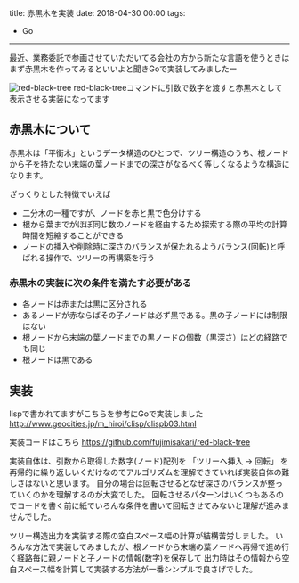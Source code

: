 title: 赤黒木を実装
date: 2018-04-30 00:00
tags:
- Go

---

最近、業務委託で参画させていただいてる会社の方から新たな言語を使うときは
まず赤黒木を作ってみるといいよと聞きGoで実装してみましたー

![red-black-tree](/image/go/red-black-tree.png)
red-black-treeコマンドに引数で数字を渡すと赤黒木として表示させる実装になってます


## 赤黒木について

赤黒木は「平衡木」というデータ構造のひとつで、ツリー構造のうち、根ノードから子を持たない末端の葉ノードまでの深さがなるべく等しくなるような構造になります。

ざっくりとした特徴でいえば

- 二分木の一種ですが、ノードを赤と黒で色分けする
- 根から葉までがほぼ同じ数のノードを経由するため探索する際の平均の計算時間を短縮することができる
- ノードの挿入や削除時に深さのバランスが保たれるようバランス(回転)と呼ばれる操作で、ツリーの再構築を行う

### 赤黒木の実装に次の条件を満たす必要がある
- 各ノードは赤または黒に区分される
- あるノードが赤ならばその子ノードは必ず黒である。黒の子ノードには制限はない
- 根ノードから末端の葉ノードまでの黒ノードの個数（黒深さ）はどの経路でも同じ
- 根ノードは黒である


## 実装

lispで書かれてますがこちらを参考にGoで実装しました
http://www.geocities.jp/m_hiroi/clisp/clispb03.html

実装コードはこちら
https://github.com/fujimisakari/red-black-tree

実装自体は、引数から取得した数字(ノード)配列を 「ツリーへ挿入 → 回転」 を再帰的に繰り返しいくだけなのでアルゴリズムを理解できていれば実装自体の難しさはないと思います。
自分の場合は回転させるとなぜ深さのバランスが整っていくのかを理解するのが大変でした。
回転させるパターンはいくつもあるのでコードを書く前に紙でいろんな条件を書いて回転させてみないと理解が進みませんでした。

ツリー構造出力を実装する際の空白スペース幅の計算が結構苦労しました。
いろんな方法で実装してみましたが、根ノードから末端の葉ノードへ再帰で進め行く経路毎に親ノードと子ノードの情報(数字)を保存して
出力時はその情報から空白スペース幅を計算して実装する方法が一番シンプルで良さげでした。
